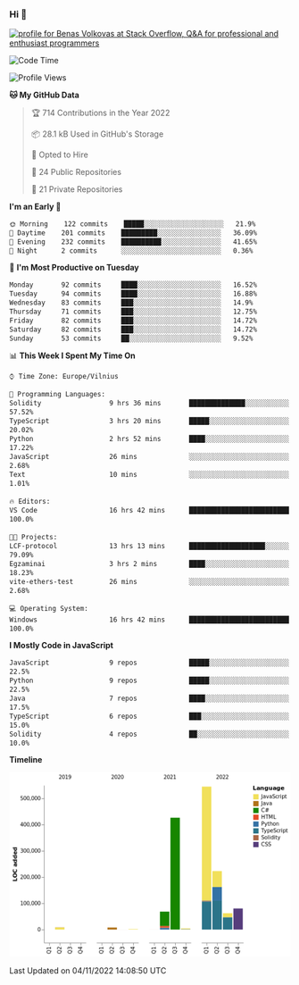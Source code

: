 ### Hi 👋
<a href="https://stackoverflow.com/users/14954249/benas-volkovas"><img src="https://stackoverflow.com/users/flair/14954249.png?theme=dark" width="208" height="58" alt="profile for Benas Volkovas at Stack Overflow, Q&amp;A for professional and enthusiast programmers" title="profile for Benas Volkovas at Stack Overflow, Q&amp;A for professional and enthusiast programmers"></a>

<!--START_SECTION:waka-->
![Code Time](http://img.shields.io/badge/Code%20Time-1%2C043%20hrs%2014%20mins-blue)

![Profile Views](http://img.shields.io/badge/Profile%20Views-0-blue)

**🐱 My GitHub Data** 

> 🏆 714 Contributions in the Year 2022
 > 
> 📦 28.1 kB Used in GitHub's Storage 
 > 
> 💼 Opted to Hire
 > 
> 📜 24 Public Repositories 
 > 
> 🔑 21 Private Repositories  
 > 
**I'm an Early 🐤** 

```text
🌞 Morning    122 commits    █████░░░░░░░░░░░░░░░░░░░░   21.9% 
🌆 Daytime    201 commits    █████████░░░░░░░░░░░░░░░░   36.09% 
🌃 Evening    232 commits    ██████████░░░░░░░░░░░░░░░   41.65% 
🌙 Night      2 commits      ░░░░░░░░░░░░░░░░░░░░░░░░░   0.36%

```
📅 **I'm Most Productive on Tuesday** 

```text
Monday       92 commits     ████░░░░░░░░░░░░░░░░░░░░░   16.52% 
Tuesday      94 commits     ████░░░░░░░░░░░░░░░░░░░░░   16.88% 
Wednesday    83 commits     ███░░░░░░░░░░░░░░░░░░░░░░   14.9% 
Thursday     71 commits     ███░░░░░░░░░░░░░░░░░░░░░░   12.75% 
Friday       82 commits     ███░░░░░░░░░░░░░░░░░░░░░░   14.72% 
Saturday     82 commits     ███░░░░░░░░░░░░░░░░░░░░░░   14.72% 
Sunday       53 commits     ██░░░░░░░░░░░░░░░░░░░░░░░   9.52%

```


📊 **This Week I Spent My Time On** 

```text
⌚︎ Time Zone: Europe/Vilnius

💬 Programming Languages: 
Solidity                 9 hrs 36 mins       ██████████████░░░░░░░░░░░   57.52% 
TypeScript               3 hrs 20 mins       █████░░░░░░░░░░░░░░░░░░░░   20.02% 
Python                   2 hrs 52 mins       ████░░░░░░░░░░░░░░░░░░░░░   17.22% 
JavaScript               26 mins             ░░░░░░░░░░░░░░░░░░░░░░░░░   2.68% 
Text                     10 mins             ░░░░░░░░░░░░░░░░░░░░░░░░░   1.01%

🔥 Editors: 
VS Code                  16 hrs 42 mins      █████████████████████████   100.0%

🐱‍💻 Projects: 
LCF-protocol             13 hrs 13 mins      ███████████████████░░░░░░   79.09% 
Egzaminai                3 hrs 2 mins        ████░░░░░░░░░░░░░░░░░░░░░   18.23% 
vite-ethers-test         26 mins             ░░░░░░░░░░░░░░░░░░░░░░░░░   2.68%

💻 Operating System: 
Windows                  16 hrs 42 mins      █████████████████████████   100.0%

```

**I Mostly Code in JavaScript** 

```text
JavaScript               9 repos             █████░░░░░░░░░░░░░░░░░░░░   22.5% 
Python                   9 repos             █████░░░░░░░░░░░░░░░░░░░░   22.5% 
Java                     7 repos             ████░░░░░░░░░░░░░░░░░░░░░   17.5% 
TypeScript               6 repos             ███░░░░░░░░░░░░░░░░░░░░░░   15.0% 
Solidity                 4 repos             ██░░░░░░░░░░░░░░░░░░░░░░░   10.0%

```


**Timeline**

![Chart not found](https://raw.githubusercontent.com/BenasVolkovas/BenasVolkovas/main/charts/bar_graph.png) 


 Last Updated on 04/11/2022 14:08:50 UTC
<!--END_SECTION:waka-->
